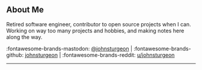 ## About Me

Retired software engineer, contributor to open source projects when I can. Working on way too many projects and hobbies, and making notes here along the way.

:fontawesome-brands-mastodon: [@johnsturgeon](https://mastodon.social/@johnsturgeon) | :fontawesome-brands-github: [johnsturgeon](https://github.com/johnsturgeon) | :fontawesome-brands-reddit: [u/johnsturgeon](https://www.reddit.com/user/johnsturgeon)

---


